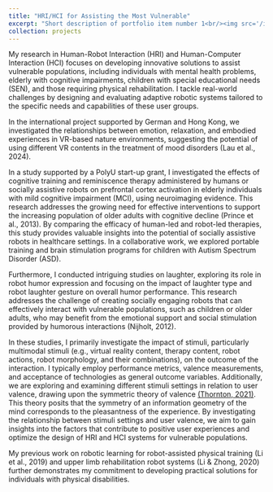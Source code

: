 ```yaml
---
title: "HRI/HCI for Assisting the Most Vulnerable"
excerpt: "Short description of portfolio item number 1<br/><img src='/images/500x300.png'>"
collection: projects
---
```


My research in Human-Robot Interaction (HRI) and Human-Computer Interaction (HCI) focuses on developing innovative solutions to assist vulnerable populations, including individuals with mental health problems, elderly with cognitive impairments, children with special educational needs (SEN), and those requiring physical rehabilitation. I tackle real-world challenges by designing and evaluating adaptive robotic systems tailored to the specific needs and capabilities of these user groups.

In the international project supported by German and Hong Kong,  we investigated the relationships between emotion, relaxation, and embodied experiences in VR-based nature environments, suggesting the potential of using different VR contents in the treatment of mood disorders (Lau et al., 2024). 

In a study supported by a PolyU start-up grant, I investigated the effects of cognitive training and reminiscence therapy administered by humans or socially assistive robots on prefrontal cortex activation in elderly individuals with mild cognitive impairment (MCI), using neuroimaging evidence. This research addresses the growing need for effective interventions to support the increasing population of older adults with cognitive decline (Prince et al., 2013). By comparing the efficacy of human-led and robot-led therapies, this study provides valuable insights into the potential of socially assistive robots in healthcare settings. In a collaborative work, we explored portable training and brain stimulation programs for children with Autism Spectrum Disorder (ASD).

Furthermore, I conducted intriguing studies on laughter, exploring its role in robot humor expression and focusing on the impact of laughter type and robot laughter gesture on overall humor performance. This research addresses the challenge of creating socially engaging robots that can effectively interact with vulnerable populations, such as children or older adults, who may benefit from the emotional support and social stimulation provided by humorous interactions (Nijholt, 2012).

In these studies, I primarily investigate the impact of stimuli, particularly multimodal stimuli (e.g., virtual reality content, therapy content, robot actions, robot morphology, and their combinations), on the outcome of the interaction. I typically employ performance metrics, valence measurements, and acceptance of technologies as general outcome variables. Additionally, we are exploring and examining different stimuli settings in relation to user valence, drawing upon the symmetric theory of valence [(Thornton, 2021)](https://opentheory.net/2021/07/a-primer-on-the-symmetry-theory-of-valence/). This theory posits that the symmetry of an information geometry of the mind corresponds to the pleasantness of the experience. By investigating the relationship between stimuli settings and user valence, we aim to gain insights into the factors that contribute to positive user experiences and optimize the design of HRI and HCI systems for vulnerable populations.

My previous work on robotic learning for robot-assisted physical training (Li et al., 2019) and upper limb rehabilitation robot systems (Li & Zhong, 2020) further demonstrates my commitment to developing practical solutions for individuals with physical disabilities.